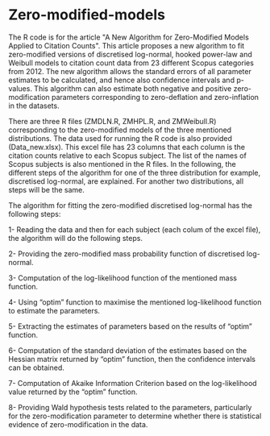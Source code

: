 # Zero-modified-models
The R code is for the article "A New Algorithm for Zero-Modified Models Applied to Citation Counts". This article proposes a new algorithm to fit zero-modified versions of discretised log-normal, hooked power-law and Weibull models to citation count data from 23 different Scopus categories from 2012. The new algorithm allows the standard errors of all parameter estimates to be calculated, and hence also confidence intervals and p-values. This algorithm can also estimate both negative and positive zero-modification parameters corresponding to zero-deflation and zero-inflation in the datasets.

There are three R files (ZMDLN.R, ZMHPL.R, and ZMWeibull.R) corresponding to the zero-modified models of the three mentioned distributions. The data used for running the R code is also provided (Data_new.xlsx). This excel file has 23 columns that each column is the citation counts relative to each Scopus subject. The list of the names of Scopus subjects is also mentioned in the R files. In the following, the different steps of the algorithm for one of the three distribution for example, discretised log-normal, are explained. For another two distributions, all steps will be the same. 


The algorithm for fitting the zero-modified discretised log-normal has the following steps:

1-	Reading the data and then for each subject (each colum of the excel file), the algorithm will do the following steps.

2-	Providing the zero-modified mass probability function of discretised log-normal. 

3-	Computation of the log-likelihood function of the mentioned mass function.

4-	Using “optim” function to maximise the mentioned log-likelihood function to estimate the parameters.

5-	Extracting the estimates of parameters based on the results of “optim” function.

6-	Computation of the standard deviation of the estimates based on the Hessian matrix returned by “optim” function, then the confidence intervals can be obtained.

7-	Computation of Akaike Information Criterion based on the log-likelihood value returned by the “optim” function.

8-	Providing Wald hypothesis tests related to the parameters, particularly for the zero-modification parameter to determine whether there is statistical evidence of zero-modification in the data.


